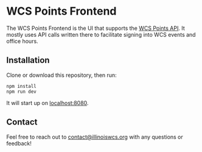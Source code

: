 # WCS Points Frontend

The WCS Points Frontend is the UI that supports the [WCS Points API](https://github.com/IllinoisWCS/wcs_points_api). It mostly uses API calls written there to facilitate signing into WCS events and office hours.

## Installation

Clone or download this repository, then run:

```
npm install
npm run dev
```

It will start up on [localhost:8080](localhost:8080).

## Contact

Feel free to reach out to [contact@illinoiswcs.org](mailto:contact@illinoiswcs.org) with any questions or feedback!
